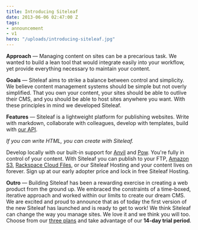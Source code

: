 ```yaml
---
title: Introducing Siteleaf
date: 2013-06-06 02:47:00 Z
tags:
- announcement
- v1
hero: "/uploads/introducing-siteleaf.jpg"
---
```


**Approach** — Managing content on sites can be a precarious task. We wanted to build a lean tool that would integrate easily into your workflow, yet provide everything necessary to maintain your content.

**Goals** — Siteleaf aims to strike a balance between control and simplicity. We believe content management systems should be simple but not overly simplified. That you own your content, your sites should be able to outlive their CMS, and you should be able to host sites anywhere you want. With these principles in mind we developed Siteleaf.

**Features** — Siteleaf is a lightweight platform for publishing websites. Write with markdown, collaborate with colleagues, develop with templates, build with [our&nbsp;API](https://github.com/siteleaf).

*If you can write HTML, you can create with Siteleaf.*


Develop locally with our built-in support for [Anvil](http://anvilformac.com) and [Pow](http://pow.cx). You're fully in control of your content. With Siteleaf you can publish to your FTP, [Amazon S3](http://aws.amazon.com/s3/), [Rackspace Cloud Files](http://www.rackspace.com/cloud/files/), or our Siteleaf Hosting and your content lives on forever. Sign up at our early adopter price and lock in free Siteleaf Hosting.

**Outro** — Building Siteleaf has been a rewarding exercise in creating a web product from the ground up. We embraced the constraints of a time-boxed, iterative approach and worked within our limits to create our dream CMS. We are excited and proud to announce that as of today the first version of the new Siteleaf has launched and is ready to get to work! We think Siteleaf can change the way you manage sites. We love it and we think you will too. Choose from our [three plans](http://siteleaf.com/plans) and take advantage of our **14-day trial period**.
